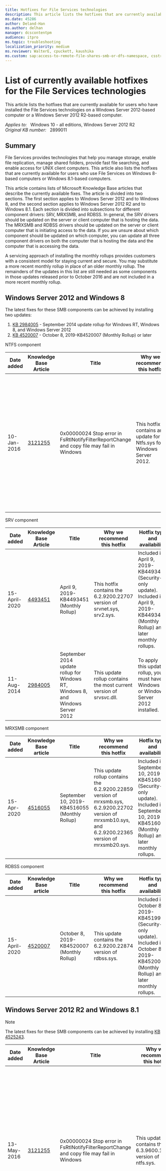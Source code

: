 ```yaml
---
title: Hotfixes for File Services technologies
description: This article lists the hotfixes that are currently available for users who have installed the File Services technologies on a Windows Server 2012-based computer or on a Windows Server 2012 R2-based computer.
ms.date: 45286
author: Deland-Han
ms.author: delhan
manager: dcscontentpm
audience: itpro
ms.topic: troubleshooting
localization_priority: medium
ms.reviewer: WalterE, cpuckett, kaushika
ms.custom: sap:access-to-remote-file-shares-smb-or-dfs-namespace, csstroubleshoot
---
```

# List of currently available hotfixes for the File Services technologies

This article lists the hotfixes that are currently available for users who have installed the File Services technologies on a Windows Server 2012-based computer or a Windows Server 2012 R2-based computer.

_Applies to:_ &nbsp; Windows 10 - all editions, Windows Server 2012 R2  
_Original KB number:_ &nbsp; 2899011

## Summary

File Services provides technologies that help you manage storage, enable file replication, manage shared folders, provide fast file searching, and enable access for UNIX client computers. This article also lists the hotfixes that are currently available for users who use File Services on Windows 8-based computers or Windows 8.1-based computers.

This article contains lists of Microsoft Knowledge Base articles that describe the currently available fixes. The article is divided into two sections. The first section applies to Windows Server 2012 and to Windows 8, and the second section applies to Windows Server 2012 R2 and to Windows 8.1. Each section is divided into subsections for different component drivers: SRV, MRXSMB, and RDBSS. In general, the SRV drivers should be updated on the server or client computer that is hosting the data. The MRXSMB and RDBSS drivers should be updated on the server or client computer that is initiating access to the data. If you are unsure about which component should be updated on which computer, you can update all three component drivers on both the computer that is hosting the data and the computer that is accessing the data.

A servicing approach of installing the monthly rollups provides customers with a consistent model for staying current and secure. You may substitute a more recent monthly rollup in place of an older monthly rollup. The remainders of the updates in this list are still needed as some components in those updates released prior to October 2016 and are not included in a more recent monthly rollup.

## Windows Server 2012 and Windows 8

The latest fixes for these SMB components can be achieved by installing two updates:

1. [KB 2984005](https://support.microsoft.com/help/2984005/) - September 2014 update rollup for Windows RT, Windows 8, and Windows Server 2012
2. [KB 4520007](https://support.microsoft.com/help/4520007) - October 8, 2019-KB4520007 (Monthly Rollup) or later  

NTFS component

| Date added| Knowledge Base Article| Title| Why we recommend this hotfix| Hotfix type and availability |
|---|---|---|---|---|
| 10-Jan-2016| [3121255](https://support.microsoft.com/help/3121255)|0x00000024 Stop error in FsRtlNotifyFilterReportChange and copy file may fail in Windows|This hotfix contains an update for Ntfs.sys for Windows Server 2012.|To apply this update, you must have Windows 8 or Windows Server 2012 installed. Available on Windows Update. Also included in July 11, 2017-KB4025331 (Monthly Rollup) and later monthly rollups.|

SRV component

| Date added| Knowledge Base Article| Title| Why we recommend this hotfix| Hotfix type and availability |
|---|---|---|---|---|
| 15-April-2020| [4493451](https://support.microsoft.com/help/3161561)|April 9, 2019-KB4493451 (Monthly Rollup)|This hotfix contains the 6.2.9200.22707 version of srvnet.sys, srv2.sys.|Included in April 9, 2019-KB4493450 (Security-only update).<br/>Included in April 9, 2019-KB4493451 (Monthly Rollup) and later monthly rollups.|
|11-Aug-2014| [2984005](https://support.microsoft.com/help/2984005)|September 2014 update rollup for Windows RT, Windows 8, and Windows Server 2012|This update rollup contains the most current version of srvsvc.dll.|To apply this update rollup, you must have Windows 8, or Windows Server 2012 installed.|

MRXSMB component

| Date added| Knowledge Base article| Title| Why we recommend this hotfix| Hotfix type and availability |
|---|---|---|---|---|
|15-Apr-2020| [4516055](https://support.microsoft.com/help/3156416)|September 10, 2019-KB4516055 (Monthly Rollup)|This update rollup contains the 6.2.9200.22859 version of mrxsmb.sys, 6.2.9200.22702 version of mrxsmb10.sys, and 6.2.9200.22365 version of mrxsmb20.sys.|Included in September 10, 2019-KB4516062 (Security-only update).<br/>Included in September 10, 2019-KB4516055 (Monthly Rollup) and later monthly rollups.|

RDBSS component

| Date added| Knowledge Base article| Title| Why we recommend this hotfix| Hotfix type and availability |
|---|---|---|---|---|
| 15-April-2020| [4520007](https://support.microsoft.com/help/3137916)|October 8, 2019-KB4520007 (Monthly Rollup)<br/>|This update contains the 6.2.9200.22874 version of rdbss.sys.|Included in October 8, 2019-KB4519985 (Security-only update).<br/>Included in October 8, 2019-KB4520007 (Monthly Rollup) and later monthly rollups.|

## Windows Server 2012 R2 and Windows 8.1

> [!NOTE]
> The latest fixes for these SMB components can be achieved by installing [KB 4525243](https://support.microsoft.com/help/4525243).

| Date added| Knowledge Base Article| Title| Why we recommend this hotfix| Hotfix type and availability |
|---|---|---|---|---|
|13-May-2016| [3121255](https://support.microsoft.com/help/3121255)|0x00000024 Stop error in FsRtlNotifyFilterReportChange and copy file may fail in Windows|This update contains the 6.3.9600.18183 version of ntfs.sys.|To apply this update, you must be running Windows 8.1 or Windows Server 2012 R2 and April 2014 Update 2919355. Available from Windows Update.<br/>Also included in May 9, 2017-KB4019215 (Monthly Rollup) and later monthly rollups.|

SRV component

| Date added| Knowledge Base Article| Title| Why we recommend this hotfix| Hotfix type and availability |
|---|---|---|---|---|
| 15-April-2020| [4493446](https://support.microsoft.com/help/3161561)|April 9, 2019-KB4493446 (Monthly Rollup)|This hotfix contains the 6.3.9600.19309 version of srv.sys, srv2.sys, and srvnet.sys.|Included in April 9, 2019-KB4493467 (Security-only update).<br/>Included in April 9, 2019-KB4493446 (Monthly Rollup) and later monthly rollups.|

MRXSMB component

| Date added| Knowledge Base article| Title| Why we recommend this hotfix| Hotfix type and availability |
|---|---|---|---|---|
|15-April-2020| [4525243](https://support.microsoft.com/help/3156418)|November 12, 2019-KB4525243 (Monthly Rollup)<br/>|This update rollup contains the 6.3.9600.19537 version of mrxsmb.sys, 6.3.9600.19293 version of mrxsmb10.sys, and 6.3.9600.18586 version of mrxsmb20.sys.|Included in November 12, 2019-KB4525250 (Security-only update).<br/>Included in November 12, 2019-KB4525243 (Monthly Rollup) and later monthly rollups.|

RDBSS component

| Date added| Knowledge Base article| Title| Why we recommend this hotfix| Hotfix type and availability |
|---|---|---|---|---|
|15-April-2020| [4520005](https://support.microsoft.com/help/3156418)|October 8, 2019-KB4520005 (Monthly Rollup)|This update rollup contains the 6.3.9600.19481 version of rdbss.sys|Included in October 8, 2019-KB4519990 (Security-only update).<br/>Included in October 8, 2019-KB4520005 (Monthly Rollup) and later monthly rollups.|

## Registry keys introduced with hotfixes or security updates

Windows Server 2012 and Windows Server 2012 R2

| Date| Knowledge Base article| Registry key |
|---|---|---|
|06/10/2013| [2848322](https://support.microsoft.com/help/2848322)|`HKEY_LOCAL_MACHINE\System\CurrentControlSet\Services\LanmanServer\Parameters\ AsynchronousCredits` <br/>`HKEY_LOCAL_MACHINE\System\CurrentControlSet\Services\LanmanWorkstation\Parameters\ ExtendedSessTimeout` |

## Services for NFS in a Windows Server 2012 environment

Network File System (NFS) Server components Windows Server 2012 and Windows 8.0

| Date added| Knowledge Base article| Title| Why we recommend this hotfix| Hotfix type and availability |
|---|---|---|---|---|
|03-Jun-2016| [3130902](https://support.microsoft.com/help/3130902)|Stop error 0x9E and failover cluster can't come online in Windows Server 2012|This update contains the most current version of Nfssvc.exe, Nfssvr.sys, and Msnfsflt.sys.|To apply this update, you must be running Windows Server 2012. Available for individual download.|

NFS Client components Windows Server 2012 and Windows 8.0

| Date added| Knowledge Base article| Title| Why we recommend this hotfix| Hotfix type and availability |
|---|---|---|---|---|
|03-Jun-2016| [3042826](https://support.microsoft.com/help/3042826)|POSIX subsystem crashes when you try to create a Telnet session in Windows|This hotfix contains the most current version of Psxdll.dll, Psxdllsvr.dll, Psxss.exe, Posix.exe.|To apply this hotfix, you must be running Windows 8 or Windows Server 2012. Available for individual download.|

## Services for NFS in a Windows Server 2012 R2 environment

> [!NOTE]
> The latest fixes for these Network File System (NFS) components can be achieved by installing [KB 4503276](https://support.microsoft.com/help/4503276).

| Date added| Knowledge Base article| Title| Why we recommend this hotfix| Hotfix type and availability |
|---|---|---|---|---|
|15-April-2020| [4487016](https://support.microsoft.com/help/3094202)|February 19, 2019-KB4487016 (Preview of Monthly Rollup)|This hotfix contains the 6.3.9600.18751 version of Nfssvc.exe, 6.3.9600.19240 version of `Nfssvr.sys`.|Included in February 19, 2019-KB4487016 (Preview of Monthly Rollup) and later monthly rollups.|
|15-April-2020| [4503276](https://support.microsoft.com/help/4503276)|June 11, 2019-KB4503276 (Monthly Rollup)|This hotfix contains the 6.3.9600.19364 version of `Rpcxdr.sys`.|Included in June 11, 2019-KB4503290 (Security-only update).<br/> Included in June 11, 2019-KB4503276 (Monthly Rollup) and later monthly rollups.|

NFS Client components Windows Server 2012 R2 and Windows 8.1

| Date added| Knowledge Base article| Title| Why we recommend this hotfix| Hotfix type and availability |
|---|---|---|---|---|
|15-Apr-2020| [4038792](https://support.microsoft.com/help/3025097)|September 12, 2017-KB4038792 (OS Build Monthly Rollup)|This hotfix contains the 6.3.9600.18751 version of `Nfsclnt.exe`, 6.3.9600.18385 version of `Nfsrdr.sys` and 6.3.9600.18384 version of `Nfsnp.dll`.|Included in September 12, 2017-KB4038792 (OS Build Monthly Rollup) and later monthly rollups.|

## Server Message Block (SMB) model

The SMB model consists of two entities: the client and the server.

On the client, applications perform system calls by requesting operations on remote files. These requests are handled by the redirector subsystem (`rdbss.sys`) and by the SMB mini-redirector (`mrxsmb.sys`), both of which translate the requests into SMB protocol sessions and requests over TCP/IP. Starting with Windows Vista, the SMB 2.0 protocol is supported. The mrxsmb10.sys driver handles legacy SMB traffic, and the mrxsmb20.sys driver handles SMB 2.0 and SMB 3.0 traffic.

On the server, SMB connections are accepted, and SMB requests are processed as local file system operations through NTFS and the local storage stack. The srv.sys driver handles legacy SMB traffic, and the srv2.sys driver handles SMB 2.0 traffic. The `srvnet.sys` component implements the interface between networking and the file server for both SMB protocols. File system metadata and content can be cached in memory via the system cache in the kernel (`ntoskrnl.exe`).

The following screenshot provides an overview of the different layers through which a user request on a client computer must go to perform file operations over the network on a remote SMB file server by using SMB 2.0.

:::image type="content" source="media/hotfixes-for-file-services-technologies/windows-smb-components.png" alt-text="Screenshot of the SMB components which provides an overview of the different layers.":::

## Components in services for NFS in a Windows Server 2012 environment

Services for NFS includes the following components:

- Server for NFS

    This component corresponds to the server-side implementation of the NFS file-sharing protocol. Server for NFS enables a computer that is running Windows Server 2012 or Windows Server 2012 R2 to act as a file server for UNIX-based client computers.

- Client for NFS

    This component corresponds to the client-side implementation of the NFS file-sharing protocol. Client for NFS enables a Windows-based computer that is running Windows Server 2012 (or Windows 8) to access files that are stored on a UNIX-based NFS server.

Windows Server 2012 includes both the Server for NFS and Client for NFS components. However, Windows 8 includes only Client for NFS.

Microsoft Services for NFS provides a file-sharing solution for enterprises that have a mixed Windows and UNIX environment. This communication model consists of client computers and a server. Applications on the client request files that are located on the server through the redirector (`Rdbss.sys`) and NFS mini-redirector (`Nfsrdr.sys`). The mini-redirector uses the NFS protocol to send its request through TCP/IP. The server receives multiple requests from the clients through TCP/IP and routes the requests to the local file system (`Ntfs.sys`), which accesses the storage stack.

## References

For more information about currently available hotfixes for the File Services technologies in Windows Server 2008 and Windows Server 2008 R2, see [KB2473205](https://support.microsoft.com/help/2473205).

For more information about performance tuning, see the **Tuning parameters for SMB file servers** section in [Performance Tuning for File Servers](/windows-server/administration/performance-tuning/role/file-server/).

